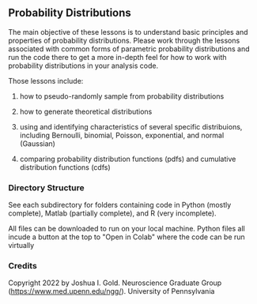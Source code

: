 ## Probability Distributions

The main objective of these lessons is to understand basic principles and properties of probability distributions. Please work through the lessons associated with common forms of parametric probability distributions and run the code there to get a more in-depth feel for how to work with probability distributions in your analysis code.

Those lessons include:

1) how to pseudo-randomly sample from probability distributions

2) how to generate theoretical distributions

3) using and identifying characteristics of several specific distribuions, including Bernoulli, binomial, Poisson, exponential, and normal (Gaussian)

4) comparing probability distribution functions (pdfs) and cumulative distribution functions (cdfs)

### Directory Structure

See each subdirectory for folders containing code in Python (mostly complete), Matlab (partially complete), and R (very incomplete).

All files can be downloaded to run on your local machine.
Python files all incude a button at the top to "Open in Colab" where the code can be run virtually

### Credits

Copyright 2022 by Joshua I. Gold. 
Neuroscience Graduate Group (https://www.med.upenn.edu/ngg/). 
University of Pennsylvania
